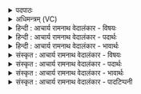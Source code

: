 <details><summary>पदपाठः</summary>

द्यु꣣क्ष꣢म्। द्यु꣣। क्ष꣢म्। सु꣣दा꣡नु꣢म्। सु꣣। दा꣡नु꣢꣯म्। त꣡वि꣢꣯षीभीः। आ꣡वृ꣢꣯तम्। आ। वृ꣣तम्। गिरि꣢म्। न। पु꣣रुभो꣡ज꣢सम्। पु꣣रु। भो꣡ज꣢꣯सम्। क्षु꣣म꣡न्त꣢म्। वा꣡ज꣢꣯म्। श꣢ति꣡न꣢म्। स꣣हस्रि꣡ण꣢म्। म꣣क्षू꣢। गो꣡म꣢꣯न्तम्। ई꣣महे। ६८६।
</details>

<details><summary>अधिमन्त्रम् (VC)</summary>

- इन्द्रः
- नोधा गौतमः
- प्रगाथः(विषमा बृहती समा सतोबृहती)
- पञ्चमः
</details>

<details><summary>हिन्दी : आचार्य रामनाथ वेदालंकार - विषयः</summary>

अगले मन्त्र में परमेश्वर से याचना करते हैं।
</details>

<details><summary>हिन्दी : आचार्य रामनाथ वेदालंकार - पदार्थः</summary>

पदार्थान्वयभाषाः -  (द्युक्षम्) अन्तरात्मा में तेज के निवासक, (सुदानुम्) श्रेष्ठ दानी, (तविषीभिः) बलों से (आवृतम्) परिपूर्ण, (गिरिं न) पर्वत और बादल के समान (पुरुभोजसम्) बहुत पालन करनेवाले, अर्थात् जैसे पर्वत और बादल अनेक ओषधियों तथा वर्षाओं द्वारा पालन करते हैं, वैसे ही जड़-चेतन जगत् का पालन करनेवाले, (क्षुमन्तम्) अन्न-भण्डार के भण्डारी, (शतिनम्) सैकड़ों ऐश्वर्यों से युक्त, (सहस्रिणम्) सहस्रों गुणों से युक्त, (गोमन्तम्) गति करनेवाले सूर्य, चन्द्र, ग्रह, नक्षत्र आदियों के स्वामी इन्द्र परमेश्वर से हम (मक्षु) शीघ्र ही (वाजम्) अन्न, धन, ज्ञान, बल, वेग, सुख आदि की (ईमहे) याचना करते हैं ॥२॥ यहाँ उपमालङ्कार है। विशेषणों के साभिप्राय होने से परिकर है ॥२॥
</details>

<details><summary>हिन्दी : आचार्य रामनाथ वेदालंकार - भावार्थः</summary>

भावार्थभाषाः -  सब मनुष्यों को उचित है कि जो परमेश्वर सब विद्याओं और सब ऐश्वर्यों का परम खजाना है,उसकी उपासना करके सब विद्याओं तथा समस्त भौतिक और आध्यात्मिक सम्पदाओं को प्राप्त करें ॥२॥
</details>

<details><summary>संस्कृत : आचार्य रामनाथ वेदालंकार - विषयः</summary>

अथ परमेश्वरं याचते।
</details>

<details><summary>संस्कृत : आचार्य रामनाथ वेदालंकार - पदार्थः</summary>

पदार्थान्वयभाषाः -  (द्युक्षम्) अन्तरात्मनि दीप्तिनिवासकम् [द्युं दीप्तिं क्षाययति निवासयति इति द्युक्षः तम्। क्षि निवासगत्योः।] (सुदानुम्) श्रेष्ठदानम्, (तविषीभिः) बलैः। [तविषी इति बलनाम। निघं० २।९।] (आवृतम्) आच्छादितम्, परिपूर्णमिति यावत्, (गिरिं न२) पर्वतमिव मेघमिव वा (पुरुभोजसम्) बहुपालयितारम्, यथा पर्वतो मेघो वा बह्वीभिरोषधीभिः वृष्टिभिश्च पालकः, तथाविधम्। [भुज पालनाभ्यवहारयोः।] (क्षुमन्तम्) बह्वन्नोपेतम्, (शतिनम्) शतैश्वर्ययुक्तम्, (सहस्रिणम्) सहस्रगुणैर्युक्तम्, (गोमन्तम्) गोभिः गतिमद्भिः सूर्यचन्द्रग्रहनक्षत्रादिभिः युक्तम् इन्द्रं परमेश्वरं, वयम् (मक्षु) सद्य एव (वाजम्) अन्नधनज्ञानबलसुखादिकम् (ईमहे) याचामहे। [ईमहे इति याच्ञाकर्मसु पठितम्। निघं० ३।१९।] ॥२॥ अत्रोपमालङ्कारः। विशेषणानां साभिप्रायत्वाच्च परिकरः ॥२॥
</details>

<details><summary>संस्कृत : आचार्य रामनाथ वेदालंकार - भावार्थः</summary>

भावार्थभाषाः -  यः परमेश्वरः सकलानां विद्यानामैश्वर्याणां च परमो निधिर्विद्यते तस्योपासनेन सर्वैर्जनैः सर्वा विद्याः सर्वाणि भौतिकाध्यात्मिकान्यैश्वर्याणि च प्राप्तव्यानि ॥२॥
</details>

<details><summary>संस्कृत : आचार्य रामनाथ वेदालंकार - पादटिप्पनी</summary>

टिप्पणी:   १. ऋ० ८।८८।२; अथ० २०।९।२, २०।४९।५। २. गिरि न पुरुभोजसम्। न शब्द उपरिष्टादुपचारत्वादुपमार्थीयः। गिरिमिव बहुभोज्यम्। गिरौ पर्वते बहुभोजनतृणकाष्ठान्युपजीवन्ति। अथवा गिरिर्मेघः, तं सर्वं जगदुपजीवति—इति वि०।
</details>